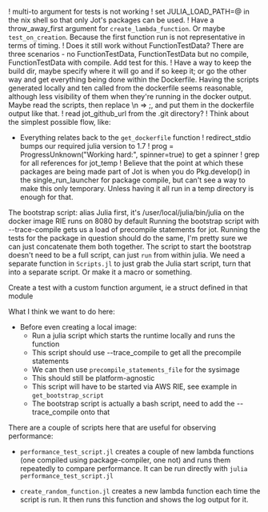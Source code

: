 ! multi-to argument for tests is not working
! set JULIA_LOAD_PATH=@ in the nix shell so that only Jot's packages can be used.
! Have a throw_away_first argument for `create_lambda_function`. Or maybe `test_on_creation`. Because the first function run is not representative in terms of timing.
! Does it still work without FunctionTestData? There are three scenarios - no FunctionTestData, FunctionTestData but no compile, FunctionTestData with compile. Add test for this.
! Have a way to keep the build dir, maybe specify where it will go and if so keep it; or go the other way and get everything being done within the Dockerfile. Having the scripts generated locally and ten called from the dockerfile seems reasonable, although less visibility of them when they're running in the docker output. Maybe read the scripts, then replace \n => ;, and put them in the dockerfile output like that.
! read jot_github_url from the .git directory?
! Think about the simplest possible flow, like:
  - Everything relates back to the `get_dockerfile` function
! redirect_stdio bumps our required julia version to 1.7
! prog = ProgressUnknown("Working hard:", spinner=true) to get a spinner
! grep for all references for jot_temp
! Believe that the point at which these packages are being made part of Jot is when you do Pkg.develop() in the single_run_launcher for package compile, but can't see a way to make this only temporary. Unless having it all run in a temp directory is enough for that.

The bootstrap script:
alias Julia first, it's /user/local/julia/bin/julia on the docker image
RIE runs on 8080 by default
Running the bootstrap script with --trace-compile gets us a load of precompile statements for jot.
Running the tests for the package in question should do the same, I'm pretty sure we can just concatenate them both together.
The script to start the bootstrap doesn't need to be a full script, can just `run` from within julia.
We need a separate function in `Scripts.jl` to just grab the Julia start script, turn that into a separate script. Or make it a macro or something.

Create a test with a custom function argument, ie a struct defined in that module

What I think we want to do here:
- Before even creating a local image:
  - Run a julia script which starts the runtime locally and runs the function
  - This script should use --trace_compile to get all the precompile statements
  - We can then use `precompile_statements_file` for the sysimage
  - This should still be platform-agnostic
  - This script will have to be started via AWS RIE, see example in `get_bootstrap_script`
  - The bootstrap script is actually a bash script, need to add the --trace_compile onto that

There are a couple of scripts here that are useful for observing performance:

- `performance_test_script.jl` creates a couple of new lambda functions (one compiled using package-compiler, one not) and runs them repeatedly to compare performance. It can be run directly with `julia performance_test_script.jl`

- `create_random_function.jl` creates a new lambda function each time the script is run. It then runs this function and shows the log output for it.

